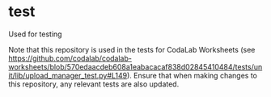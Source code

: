 # test
Used for testing

Note that this repository is used in the tests for CodaLab Worksheets (see https://github.com/codalab/codalab-worksheets/blob/570edaacdeb608a1eabacacaf838d02845410484/tests/unit/lib/upload_manager_test.py#L149). Ensure that when making changes to this repository, any relevant tests are also updated.
